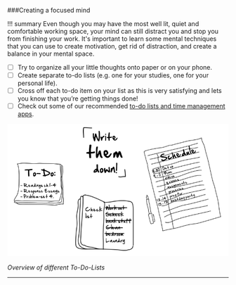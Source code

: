 ###Creating a focused mind

!!! summary
	Even though you may have the most well lit, quiet and comfortable working space, your mind can still distract you and stop you from finishing your work. It's important to learn some mental techniques that you can use to create motivation, get rid of distraction, and create a balance in your mental space.
	
* [ ] Try to organize all your little thoughts onto paper or on your phone.
* [ ] Create separate to-do lists (e.g. one for your studies, one for your personal life).
* [ ] Cross off each to-do item on your list as this is very satisfying and lets you
know that you’re getting things done!
* [ ] Check out some of our recommended [to-do lists and time management apps](TimeManagementApps.md).

![WritingThingsDown](Images/WritingThingsDown.png)

_Overview of different To-Do-Lists_

****